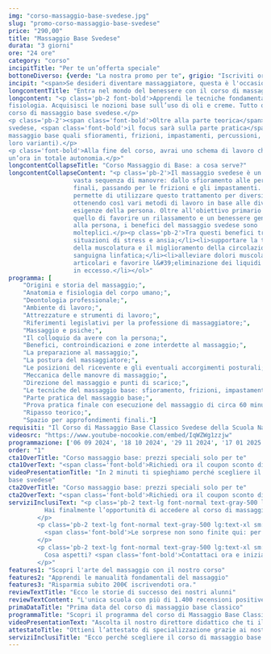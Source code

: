 ```yaml
---
img: "corso-massaggio-base-svedese.jpg"
slug: "promo-corso-massaggio-base-svedese"
price: "290,00"
title: "Massaggio Base Svedese"
durata: "3 giorni"
ore: "24 ore"
category: "corso"
incipitTitle: "Per te un’offerta speciale"
bottoneDiverso: {verde: "La nostra promo per te", grigio: "Iscriviti ora"}
incipit: "<span>Se desideri diventare massaggiatore, questa è l'occasione giusta per te.</span><span class='block py-2'>Solo per pochi giorni, hai l’opportunità di iscriverti al corso massaggio base svedese <span class='font-bold'>a soli 290€ iva inclusa </span> anziché 490€.</span><span class='block py-2'>Cosa aspetti?<span class='font-bold'> Risparmia subito 200€.</span></span><span class='block py-2'>Se ti iscrivi oggi, <span class='font-bold'>in omaggio  il video corso professionale di massaggio.</span></span>"
longcontentTitle: "Entra nel mondo del benessere con il corso di massaggio base classico"            
longcontent: "<p class='pb-2 font-bold'>Apprendi le tecniche fondamentali del massaggio. Studia i fondamenti dell’anatomia e della
fisiologia. Acquisisci le nozioni base sull’uso di oli e creme. Tutto questo è racchiuso nel
corso di massaggio base svedese.</p>
<p class='pb-2'><span class='font-bold'>Oltre alla parte teorica</span> sui benefici e le relative controindicazioni del massaggio base
svedese, <span class='font-bold'>il focus sarà sulla parte pratica</span>, specialmente sull’apprendimento delle tecniche del
massaggio base quali sfioramenti, frizioni, impastamenti, percussioni, vibrazioni (in tutte le
loro varianti).</p>
<p class='font-bold'>Alla fine del corso, avrai uno schema di lavoro che ti permetterà di eseguire il massaggio di
un’ora in totale autonomia.</p>"
longcontentCollapseTitle: "Corso Massaggio di Base: a cosa serve?"
longcontentCollapseContent: "<p class='pb-2'>Il massaggio svedese è un massaggio completo che comprende una
                  vasta sequenza di manovre: dallo sfioramento alle percussioni
                  finali, passando per le frizioni e gli impastamenti. Questo ci
                  permette di utilizzare questo trattamento per diversi scopi,
                  ottenendo così vari metodi di lavoro in base alle diverse
                  esigenze della persona. Oltre all'obiettivo primario che è
                  quello di favorire un rilassamento e un benessere generale
                  alla persona, i benefici del massaggio svedese sono
                  molteplici.</p><p class='pb-2'>Tra questi benefici troviamo:</p><ol class='relative list-outside list-decimal ml-6'><li>ridurre le
                  situazioni di stress e ansia;</li><li>supportare la tonificazione
                  della muscolatura e il miglioramento della circolazione
                  sanguigna linfatica;</li><li>alleviare dolori muscolari e
                  articolari e favorire l&#39;eliminazione dei liquidi e tossine
                  in eccesso.</li></ol>"
programma: [
    "Origini e storia del massaggio;",
    "Anatomia e fisiologia del corpo umano;",
    "Deontologia professionale;",
    "Ambiente di lavoro;",
    "Attrezzature e strumenti di lavoro;",
    "Riferimenti legislativi per la professione di massaggiatore;",
    "Massaggio e psiche;",
    "Il colloquio da avere con la persona;",
    "Benefici, controindicazioni e zone interdette al massaggio;",
    "La preparazione al massaggio;",
    "La postura del massaggiatore;",
    "Le posizioni del ricevente e gli eventuali accorgimenti posturali;",
    "Meccanica delle manovre di massaggio;",
    "Direzione del massaggio e punti di scarico;",
    "Le tecniche del massaggio base: sfioramento, frizioni, impastamenti, vibrazioni e percussioni in tutte le loro varianti e manovre;",
    "Parte pratica del massaggio base;",
    "Prova pratica finale con esecuzione del massaggio di circa 60 minuti;",
    "Ripasso teorico;",
    "Spazio per approfondimenti finali."]
requisiti: "Il Corso di Massaggio Base Classico Svedese della Scuola Nazionale di Massaggio Tao® è il corso per eccellenza più completo tra tutti. Esso è aperto e rivolto a chiunque, quindi non è necessario avere un'esperienza di base precedente. Il Massaggio Base Classico Svedese è particolarmente consigliato a chi non ha esperienza nelle tecniche di massaggio occidentali quali Sfioramenti, Frizioni, Impastamenti, Vibrazioni e Percussioni in tutte le loro varianti."
videosrc: "https://www.youtube-nocookie.com/embed/IqWZWg1zzjw"
programmazione: ['06 09 2024', '18 10 2024', '29 11 2024', '17 01 2025', '21 03 2025', '02 05 2025', '20 06 2025', '25 07 2025', '12 09 2025', '17 10 2025', '28 11 2025']
order: "1"
cta1OverTitle: "Corso massaggio base: prezzi speciali solo per te"
cta1OverText: "<span class='font-bold'>Richiedi ora il coupon sconto di 200€</span> per il corso di massaggio base svedese e ottieni in omaggio il video corso di massaggio professionale."
videoPresentationTitle: "In 2 minuti ti spieghiamo perché scegliere il corso di massaggio
base svedese"
cta2OverTitle: "Corso massaggio base: prezzi speciali solo per te"
cta2OverText: "<span class='font-bold'>Richiedi ora il coupon sconto di 200€</span> per il corso di massaggio base svedese e ottieni in omaggio il video corso di massaggio professionale."
serviziInclusiText: "<p class='pb-2 text-lg font-normal text-gray-500 lg:text-xl sm:px-16 lg:px-48 text-justify'>
          Hai finalmente l’opportunità di accedere al corso di massaggio base svedese a un prezzo speciale. <span class='font-bold'>Solo 290€ invece di 490€ per dare una svolta alla tua vita professionale.</span>.
        </p>
        <p class='pb-2 text-lg font-normal text-gray-500 lg:text-xl sm:px-16 lg:px-48 text-justify'>
          <span class='font-bold'>Le sorprese non sono finite qui: per te in omaggio se ti iscrivi oggi un video corso professionale di massaggio,</span> così potrai ripassare gratuitamente ogni volta che vorrai le principali tecniche di massaggio.
        </p>
        <p class='pb-2 text-lg font-normal text-gray-500 lg:text-xl sm:px-16 lg:px-48 text-justify'>
          Cosa aspetti? <span class='font-bold'>Contattaci ora e inizia il tuo percorso nel mondo del massaggio</span>
        </p>"
features1: "Scopri l'arte del massaggio con il nostro corso"
features2: "Apprendi le manualità fondamentali del massaggio"
features3: "Risparmia subito 200€ iscrivendoti ora."      
reviewTextTitle: "Ecco le storie di successo dei nostri alunni"        
reviewTextContent: "L'unica scuola con più di 1.400 recensioni positive su Google e Facebook" 
primaDataTitle: "Prima data del corso di massaggio base classico"
programmaTitle: "Scopri il programma del corso di Massaggio Base Classico Svedese" 
videoPresentationText: "Ascolta il nostro direttore didattico che ti illustra i vantaggi del corso massaggio di base."
attestatoTitle: "Ottieni l’attestato di specializzazione grazie ai nostri corsi per diventare massaggiatore"
serviziInclusiTitle: "Ecco perché scegliere il corso di massaggio base classico svedese"
---
```

